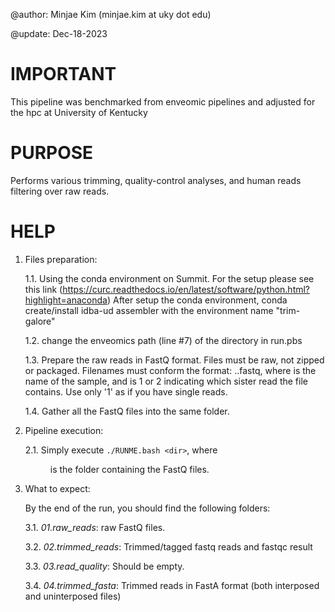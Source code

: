 @author: Minjae Kim (minjae.kim at uky dot edu)

@update: Dec-18-2023

# IMPORTANT

This pipeline was benchmarked from enveomic pipelines and adjusted for the hpc at University of Kentucky

# PURPOSE

Performs various trimming, quality-control analyses, and  human reads filtering over raw reads.

# HELP

1. Files preparation:

   1.1. Using the conda environment on Summit. For the setup please see this link 
   		(https://curc.readthedocs.io/en/latest/software/python.html?highlight=anaconda)
   		After setup the conda environment, conda create/install idba-ud assembler with the environment name "trim-galore"
   
   1.2. change the enveomics path (line #7) of the directory in run.pbs 
   
   1.3. Prepare the raw reads in FastQ format. Files must be raw, not zipped or packaged.
      Filenames must conform the format: <name>.<sis>.fastq, where <name> is the name
      of the sample, and <sis> is 1 or 2 indicating which sister read the file contains.
      Use only '1' as <sis> if you have single reads.
   
   1.4. Gather all the FastQ files into the same folder.

2. Pipeline execution:
   
   2.1. Simply execute `./RUNME.bash <dir>`, where <dir> is the folder containing
      the FastQ files.

3. What to expect:

   By the end of the run, you should find the following folders:
   
   3.1. *01.raw_reads*: raw FastQ files.
   
   3.2. *02.trimmed_reads*: Trimmed/tagged fastq reads and fastqc result

   3.3. *03.read_quality*: Should be empty. 

   3.4. *04.trimmed_fasta*: Trimmed reads in FastA format (both interposed and uninterposed files) 

